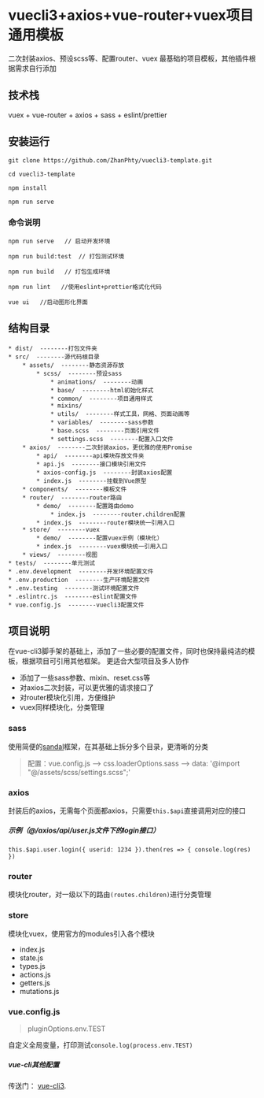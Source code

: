 # vuecli3+axios+vue-router+vuex项目通用模板
二次封装axios、预设scss等、配置router、vuex
最基础的项目模板，其他插件根据需求自行添加

## 技术栈
vuex + vue-router + axios + sass + eslint/prettier

## 安装运行
```
git clone https://github.com/ZhanPhty/vuecli3-template.git

cd vuecli3-template

npm install

npm run serve
```

### 命令说明
```
npm run serve   // 启动开发环境

npm run build:test  // 打包测试环境

npm run build   // 打包生成环境

npm run lint   //使用eslint+prettier格式化代码

vue ui   //启动图形化界面
```

## 结构目录

```* public/
* dist/  --------打包文件夹
* src/  --------源代码根目录
    * assets/  --------静态资源存放
        * scss/  --------预设sass
            * animations/  --------动画
            * base/  --------html初始化样式
            * common/  --------项目通用样式
            * mixins/
            * utils/  --------样式工具，网格、页面动画等
            * variables/  --------sass参数
            * base.scss  --------页面引用文件
            * settings.scss  --------配置入口文件
    * axios/  --------二次封装axios，更优雅的使用Promise
        * api/  --------api模块存放文件夹
        * api.js  --------接口模块引用文件
        * axios-config.js  --------封装axios配置
        * index.js  --------挂载到Vue原型
    * components/  --------模板文件
    * router/  --------router路由
        * demo/  --------配置路由demo
            * index.js  --------router.children配置
        * index.js  --------router模块统一引用入口
    * store/  --------vuex
        * demo/  --------配置vuex示例（模块化）
        * index.js  --------vuex模块统一引用入口
    * views/  --------视图
* tests/  --------单元测试
* .env.development  --------开发环境配置文件
* .env.production  --------生产环境配置文件
* .env.testing  --------测试环境配置文件
* .eslintrc.js  --------eslint配置文件
* vue.config.js  --------vuecli3配置文件
```
## 项目说明
在vue-cli3脚手架的基础上，添加了一些必要的配置文件，同时也保持最纯洁的模板，根据项目可引用其他框架。
更适合大型项目及多人协作
* 添加了一些sass参数、mixin、reset.css等
* 对axios二次封装，可以更优雅的请求接口了
* 对router模块化引用，方便维护
* vuex同样模块化，分类管理

### sass
使用简便的[sandal](http://marvin1023.github.io/sandal/)框架，在其基础上拆分多个目录，更清晰的分类
> 配置：vue.config.js  --> css.loaderOptions.sass  --> data: '@import "@/assets/scss/settings.scss";'

### axios
封装后的axios，无需每个页面都axios，只需要`this.$api`直接调用对应的接口
##### 示例（@/axios/api/user.js文件下的login接口）
`this.$api.user.login({
   userid: 1234
}).then(res => {
   console.log(res)
})`

### router
模块化router，对一级以下的路由`(routes.children)`进行分类管理

### store
模块化vuex，使用官方的modules引入各个模块
* index.js
* state.js
* types.js
* actions.js
* getters.js
* mutations.js

### vue.config.js
> pluginOptions.env.TEST

自定义全局变量，打印测试`console.log(process.env.TEST)`

##### vue-cli其他配置
传送门： [vue-cli3](https://cli.vuejs.org/zh/).

